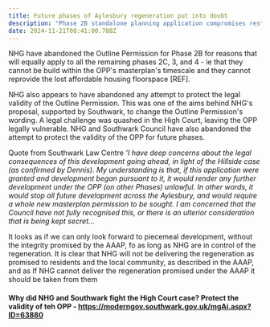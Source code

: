 ```yaml
---
title: Future phases of Aylesbury regeneration put into doubt
description: "Phase 2B standalone planning application compromises rest of development "
date: 2024-11-21T08:41:00.788Z
---
```

NHG have abandoned the Outline Permission for Phase 2B for reasons that will equally apply to all the remaining phases 2C, 3, and 4 - ie that they cannot be build within the OPP's masterplan's timescale and they cannot reprovide the lost affordable housing floorspace \[REF].

NHG also appears to have abandoned any attempt to protect the legal validity of the Outline Permission. This was one of the aims behind NHG's proposal, supported by Southwark, to change the Outline Permission's wording. A legal challenge was quashed in the High Court, leaving the OPP legally vulnerable. NHG and Southwark Council have also abandoned the attempt to protect the validity of the OPP for future phases.

Quote from Southwark Law Centre *'I have deep concerns about the legal consequences of this development going ahead, in light of the Hillside case (as confirmed by Dennis). My understanding is that, if this application were granted and development began pursuant to it, it would render any further development under the OPP (on other Phases) unlawful. In other words, it would stop all future development across the Aylesbury, and would require a whole new masterplan permission to be sought. I am concerned that the Council have not fully recognised this, or there is an ulterior consideration that is being kept secret…*

It looks as if we can only look forward to piecemeal development, without the integrity promised by the AAAP, fo as long as NHG are in control of the regeneration. It is clear that NHG will not be delivering the regeneration as promised to residents and the local community, as described in the AAAP, and as 
If NHG cannot deliver the regeneration promised under the AAAP it should be taken from them

#### Why did NHG and Southwark fight the High Court case? Protect the validity of teh OPP - <https://moderngov.southwark.gov.uk/mgAi.aspx?ID=63880>
